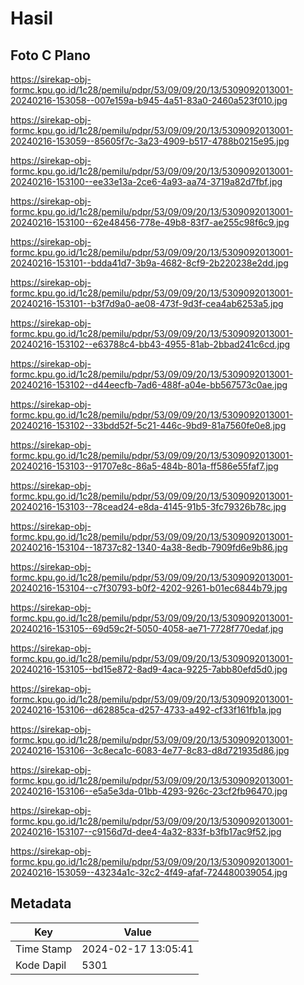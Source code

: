 # Hasil

## Foto C Plano

https://sirekap-obj-formc.kpu.go.id/1c28/pemilu/pdpr/53/09/09/20/13/5309092013001-20240216-153058--007e159a-b945-4a51-83a0-2460a523f010.jpg

https://sirekap-obj-formc.kpu.go.id/1c28/pemilu/pdpr/53/09/09/20/13/5309092013001-20240216-153059--85605f7c-3a23-4909-b517-4788b0215e95.jpg

https://sirekap-obj-formc.kpu.go.id/1c28/pemilu/pdpr/53/09/09/20/13/5309092013001-20240216-153100--ee33e13a-2ce6-4a93-aa74-3719a82d7fbf.jpg

https://sirekap-obj-formc.kpu.go.id/1c28/pemilu/pdpr/53/09/09/20/13/5309092013001-20240216-153100--62e48456-778e-49b8-83f7-ae255c98f6c9.jpg

https://sirekap-obj-formc.kpu.go.id/1c28/pemilu/pdpr/53/09/09/20/13/5309092013001-20240216-153101--bdda41d7-3b9a-4682-8cf9-2b220238e2dd.jpg

https://sirekap-obj-formc.kpu.go.id/1c28/pemilu/pdpr/53/09/09/20/13/5309092013001-20240216-153101--b3f7d9a0-ae08-473f-9d3f-cea4ab6253a5.jpg

https://sirekap-obj-formc.kpu.go.id/1c28/pemilu/pdpr/53/09/09/20/13/5309092013001-20240216-153102--e63788c4-bb43-4955-81ab-2bbad241c6cd.jpg

https://sirekap-obj-formc.kpu.go.id/1c28/pemilu/pdpr/53/09/09/20/13/5309092013001-20240216-153102--d44eecfb-7ad6-488f-a04e-bb567573c0ae.jpg

https://sirekap-obj-formc.kpu.go.id/1c28/pemilu/pdpr/53/09/09/20/13/5309092013001-20240216-153102--33bdd52f-5c21-446c-9bd9-81a7560fe0e8.jpg

https://sirekap-obj-formc.kpu.go.id/1c28/pemilu/pdpr/53/09/09/20/13/5309092013001-20240216-153103--91707e8c-86a5-484b-801a-ff586e55faf7.jpg

https://sirekap-obj-formc.kpu.go.id/1c28/pemilu/pdpr/53/09/09/20/13/5309092013001-20240216-153103--78cead24-e8da-4145-91b5-3fc79326b78c.jpg

https://sirekap-obj-formc.kpu.go.id/1c28/pemilu/pdpr/53/09/09/20/13/5309092013001-20240216-153104--18737c82-1340-4a38-8edb-7909fd6e9b86.jpg

https://sirekap-obj-formc.kpu.go.id/1c28/pemilu/pdpr/53/09/09/20/13/5309092013001-20240216-153104--c7f30793-b0f2-4202-9261-b01ec6844b79.jpg

https://sirekap-obj-formc.kpu.go.id/1c28/pemilu/pdpr/53/09/09/20/13/5309092013001-20240216-153105--69d59c2f-5050-4058-ae71-7728f770edaf.jpg

https://sirekap-obj-formc.kpu.go.id/1c28/pemilu/pdpr/53/09/09/20/13/5309092013001-20240216-153105--bd15e872-8ad9-4aca-9225-7abb80efd5d0.jpg

https://sirekap-obj-formc.kpu.go.id/1c28/pemilu/pdpr/53/09/09/20/13/5309092013001-20240216-153106--d62885ca-d257-4733-a492-cf33f161fb1a.jpg

https://sirekap-obj-formc.kpu.go.id/1c28/pemilu/pdpr/53/09/09/20/13/5309092013001-20240216-153106--3c8eca1c-6083-4e77-8c83-d8d721935d86.jpg

https://sirekap-obj-formc.kpu.go.id/1c28/pemilu/pdpr/53/09/09/20/13/5309092013001-20240216-153106--e5a5e3da-01bb-4293-926c-23cf2fb96470.jpg

https://sirekap-obj-formc.kpu.go.id/1c28/pemilu/pdpr/53/09/09/20/13/5309092013001-20240216-153107--c9156d7d-dee4-4a32-833f-b3fb17ac9f52.jpg

https://sirekap-obj-formc.kpu.go.id/1c28/pemilu/pdpr/53/09/09/20/13/5309092013001-20240216-153059--43234a1c-32c2-4f49-afaf-724480039054.jpg


## Metadata

| Key        | Value               |
| ---------- | ------------------- |
| Time Stamp | 2024-02-17 13:05:41 |
| Kode Dapil | 5301                |



